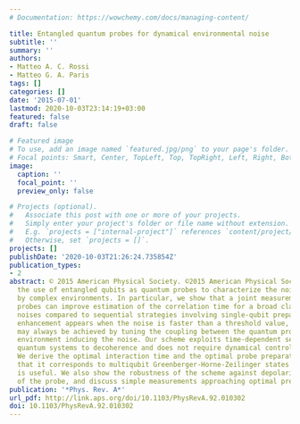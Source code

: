 ```yaml
---
# Documentation: https://wowchemy.com/docs/managing-content/

title: Entangled quantum probes for dynamical environmental noise
subtitle: ''
summary: ''
authors:
- Matteo A. C. Rossi
- Matteo G. A. Paris
tags: []
categories: []
date: '2015-07-01'
lastmod: 2020-10-03T23:14:19+03:00
featured: false
draft: false

# Featured image
# To use, add an image named `featured.jpg/png` to your page's folder.
# Focal points: Smart, Center, TopLeft, Top, TopRight, Left, Right, BottomLeft, Bottom, BottomRight.
image:
  caption: ''
  focal_point: ''
  preview_only: false

# Projects (optional).
#   Associate this post with one or more of your projects.
#   Simply enter your project's folder or file name without extension.
#   E.g. `projects = ["internal-project"]` references `content/project/deep-learning/index.md`.
#   Otherwise, set `projects = []`.
projects: []
publishDate: '2020-10-03T21:26:24.735854Z'
publication_types:
- 2
abstract: © 2015 American Physical Society. ©2015 American Physical Society.We address
  the use of entangled qubits as quantum probes to characterize the noise induced
  by complex environments. In particular, we show that a joint measurement on entangled
  probes can improve estimation of the correlation time for a broad class of environmental
  noises compared to sequential strategies involving single-qubit preparation. The
  enhancement appears when the noise is faster than a threshold value, a regime which
  may always be achieved by tuning the coupling between the quantum probe and the
  environment inducing the noise. Our scheme exploits time-dependent sensitivity of
  quantum systems to decoherence and does not require dynamical control on the probes.
  We derive the optimal interaction time and the optimal probe preparation, showing
  that it corresponds to multiqubit Greenberger-Horne-Zeilinger states when entanglement
  is useful. We also show the robustness of the scheme against depolarization or dephasing
  of the probe, and discuss simple measurements approaching optimal precision.
publication: '*Phys. Rev. A*'
url_pdf: http://link.aps.org/doi/10.1103/PhysRevA.92.010302
doi: 10.1103/PhysRevA.92.010302
---
```

